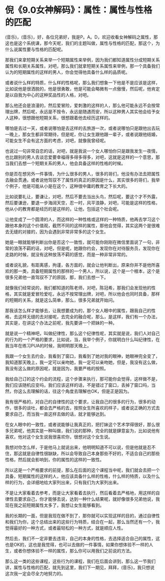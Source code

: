 # 倪《9.0女神解码》：属性：属性与性格的匹配

(音乐)，(音乐)，好，各位兄弟好，我是P。A。D，欢迎收看女神解码之属性，那这也是这个系统课，那今天呢，我们的主题叫做，属性与性格的匹配，那这个，为什么说属性要与性格的匹配呢。

那我们来拿短期关系来举一个短期属性来举例，因为我们都知道属性分成短期关系属性和长期关系属性，对吧，那么我们就拿短期关系属性来举例，那一个具备我们认为的短期属性的这样的男人，你会觉得他具备什么样的品质呢。

或者说什么样的特质，什么样的性格呢，那么我们想象一下他是不是应该是这样，比如说他是很洒脱的，他是很勇敢，他是可能会略微有一点傲慢，然后呢，他肯定是以自我为中心的这种奖品性的人格，对吧。

那么他还会是浪漫的，然后爱冒险，爱刺激的这样的人，那么他可能永远不会按常理出牌，然后呢，永远是不按令，永远是随遇而安，所以这种男人其实他会给予女人这种，很想跟他短期关系，很想跟着他去经历这样的。

哪怕是去过一天，或者说哪怕是去这样的去旅游一次，或者说哪怕只是跟他出去玩一晚上，那女生都非常期待，但是呢，你让女生跟他跟一辈子，或者说跟他结婚，可能女生不会有这方面的考虑，对吧，就像我曾经呢。

也说过一句非常自恋的话，对吧，就是我说一个女人哪怕你只是跟我发生一夜情，也比跟别的男人去谈恋爱要幸福得多得多得多，对吧，这就是这样的一个意思，那当我们去想一个短期关系的男人，他会具备这样的性格的时候。

你是否在想另外一件事情，为什么很多的男人，很多的哥们，他没有办法去把属性去融会贯通，或者说他驾驭不了属性的真正的原因是什么，其实很多的哥们，我举个例子，他是可能从小是在这个，这种很中庸的教育之下长大的。

比如说要礼让，要谦让，对吧，然后不要去当出头鸟，然后呢，要这个才不外露，然后要谦逊，要退一步海阔天空，忍一时，风平浪静，对吧，可能是这样的性格，他从小的教育都是经历的是这样的，让他，包括这个社会呢。

让他变成了一个圆滑的人，而这样的一种性格或这样的一种特质，他再去学习这个跟他本身的这个价值观，截然不同的这样的属性，那他会觉得，其实这两个是很难去无缝的对接的，因为会遇到非常非常多的这个女生。

她是一眼就能够判断出你是否这个一致性，就可能你刚刚在微信里面说了一句，非常的浪荡不羁的话，对吧，但是呢，她跟你约会，发现你在对待服务员，发现你在走路的时候，就没有这种放荡不羁的感觉，而是一种非常非常的。

或者说礼貌，有距离感，拘谨，各方面的，就会让他判断出，原来你并不是他所喜欢的那一类，具备短期属性的那样的一个男人，所以说，这个是一个根本，这个是很多兄弟他一直驾驭不了的原因，那，我们去想一下。

就像我们经常说的，我们都知道的陈老师，对吧，陈冠希，那我们会发现他的性格，其实就是爱冒险爱吃，永远不按常理出牌，对吧，所以他会也同时具备，那样的短期的关系，就是这么简单，那么，很多兄弟就开始问。

那我该怎么样才能够去，让我想要成为的，那个女人眼中的属性，跟我自己的性格，去这样无缝的去对接呢，去完全的融合呢，那么，是这样，我们有一个办法，其实是，在讲这个办法之前呢，我先要讲一个把妹的一种。

就是说一个精神吧，叫做纪律性，那么这个纪律性呢，其实就是说，我们人对自己的行为的一个严格的要求，比如说，当，我举个例子，你就明白什么叫纪律性，在我当年在练习PUA的时候，我明明那天晚上。

我跟一个女生去约会，我看到了窗口，我看到了她对我的眼神，她眼神完全变了，我知道那天晚上，我一定可以亲吻她，我一定可以亲吻她，但是，我没有这么做，我没有这么做的原因呢，就是因为，我要严格的按照。

我给自己订的这个约会的流程，这个步骤来执行，那可能你会觉得，这样做不是，我们应该随机应变吗，我们应该这样的话，不是错过了窗口，丢掉了窗口吗，当然，你这么去理解的话，往这个角度去理解也OK，但是正是因为。

我有很严格的，对自己的自律性的这个要求，让我自己的很多的行为，很多的动作，很多的谈吐，都会去严格的去，按照女生所喜欢的样子，或者说正确的方式去要求自己，而当我一直这样去做的话，就才能够达到。

在女人眼中的一致性，或者说能够让我真正的，把打妹这个艺术学得很好，那么很多兄弟呢，他其实是一种叫做，我们说的那种，完全的就是肆意妄为，比如说他有喜欢，他对这个女生说我很喜欢你，很想对这个女生说。

我想对你怎么样，于是他马上就说出来，他明明知道不可以说，但是他就是忍不住，那这就是自律性很缺缺，所以会导致自己本身那些不好的，不适合自己的那些性格，然后就会影响到，你的属性的这样的一致性。

所以这是一个严格要求的前提，那么在后面的这个课程当中呢，我们就会去把一个具备，短期属性的这样的人，他应该具备什么样的性格，什么样的特质，以及什么样的行为，会详细地给大家列出来，只有我们为大家列出来。

不是让大家看着去参考，而是让大家看着去执行，然后看着去严格地，用这样的自律性去要求自己，你才能够去说，达到一种什么结果呢，就好像很多兄弟他说，我现在我之前短期属性太多了，我想让女生能够看到。

我的长期的一面，但是我现在做不到了，那你就可以实现这样的目的，通过自律性和我们为你，这个总结出来的这些行为特质，结合在一起，那么当然还有一个，我觉得最好的一种方式，或者最轻松的一种方式，就是顺应人性。

然后去，我们不一定非要去违背，自己的本身的性格，去选择适合自己的属性，这也是OK的，这也是我觉得，也可以去做的一件事情，如果你想体验不一样的人生，或者你想体验不一样的属性，那么你可以用我们之前说的方法。

那么这一类的这些课程，这些行为的课程，我们在后面会讲到，那么这一节我们讲，属性与性格的匹配，就先到这里，我们下一期见，拜拜，(音乐)，我只想说 这次我一定会尽全力地努力的。

